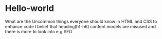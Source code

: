 # Hello-world
What are the Uncommon things everyone should know in HTML and CSS
to enhance code
I belief that heading(h1-h6) content models are misused and there is more 
to look into e.g SEO 

